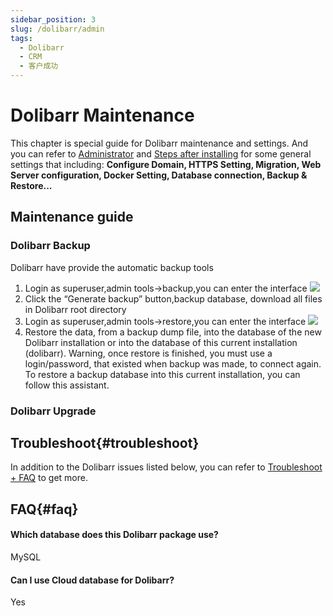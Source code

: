 ```yaml
---
sidebar_position: 3
slug: /dolibarr/admin
tags:
  - Dolibarr
  - CRM
  - 客户成功
---
```


# Dolibarr Maintenance

This chapter is special guide for Dolibarr maintenance and settings. And you can refer to [Administrator](../administrator) and [Steps after installing](../install/setup) for some general settings that including: **Configure Domain, HTTPS Setting, Migration, Web Server configuration, Docker Setting, Database connection, Backup & Restore...**  

## Maintenance guide


### Dolibarr Backup

Dolibarr have provide the automatic backup tools

1. Login as superuser,admin tools->backup,you can enter the interface
   ![](http://libs.websoft9.com/Websoft9/DocsPicture/en/dolibarr/dolibarr-backup-websoft9.png)
2. Click the “Generate backup” button,backup database, download all files in Dolibarr root directory
3. Login as superuser,admin tools->restore,you can enter the interface
   ![](http://libs.websoft9.com/Websoft9/DocsPicture/en/dolibarr/dolibarr-restore-websoft9.png)
4. Restore the data, from a backup dump file, into the database of the new Dolibarr installation or into the database of this current installation (dolibarr). Warning, once restore is finished, you must use a login/password, that existed when backup was made, to connect again. To restore a backup database into this current installation, you can follow this assistant.

### Dolibarr Upgrade

## Troubleshoot{#troubleshoot}

In addition to the Dolibarr issues listed below, you can refer to [Troubleshoot + FAQ](../troubleshoot) to get more.  

## FAQ{#faq}

#### Which database does this Dolibarr package use?

MySQL

#### Can I use Cloud database for Dolibarr?

Yes

